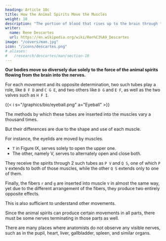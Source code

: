 ```yaml
---
heading: Article 10c
title: How the Animal Spirits Move the Muscles
weight: 18
description: "The portion of blood that rises up to the brain through the arteries primarily produces the animal spirits"
writer:
  name: Rene Descartes
  url: https://en.wikipedia.org/wiki/Ren%C3%A9_Descartes
image: "/covers/man.jpg"
icon: "/icons/descartes.png"
# aliases:
#   /research/descartes/man/section-10
---
```



<!-- This machine moves so diversely, like our bodies, -->

**Our bodies move so diversely due solely to the force of the animal spirits flowing from the brain into the nerves.** 

For each movement and its opposite determination, two such tubes play a role, like `B F D` and `C G E`, and two others like `D G` and `E F`, as well as the two valves such as `H F I`.
<!-- in Figure 8. -->

<!-- img src="/graphics/bio/fig08-10.jpg" alt="Brain stem" >}} -->

{{< i s="/graphics/bio/eyeball.png" a="Eyeball" >}}

The methods by which these tubes are inserted into the muscles vary a thousand times.

But their differences are due to the shape and use of each muscle.


For instance, the eyelids are moved by muscles. 

-  `T` in Figure IX, serves solely to open the upper one. 
- The other, namely V, serves to alternately open and close both.

They receive the spirits through 2 such tubes as `P V` and `Q S`, one of which `P V` extends to both of those muscles, while the other `Q S` extends only to one of them. 

Finally, the fibers `r` and `g` are inserted into muscle `V` in almost the same way, yet due to the different arrangement of the fibers, they produce two entirely opposite effects.

This is also sufficient to understand other movements. 

Since the animal spirits can produce certain movements in all parts, there must be some nerves terminating in those parts as well.

There are many places where anatomists do not observe any visible nerves, such as in the pupil, heart, liver, gallbladder, spleen, and similar organs.

